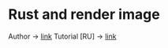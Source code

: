 # Rust and render image

Author -> [link](https://github.com/cepreu2github/rust-3d-renderer)
Tutorial [RU] -> [link](http://habrahabr.ru/post/261629/)
